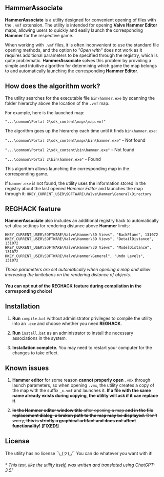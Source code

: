 ## HammerAssociate

**HammerAssociate** is a utility designed for convenient opening of files with the `.vmf` extension. The utility is intended for opening **Valve Hammer Editor** maps, allowing users to quickly and easily launch the corresponding **Hammer** for the respective game.

When working with `.vmf` files, it is often inconvenient to use the standard file opening methods, and the option to *"Open with"* does not work as it requires additional parameters to be specified through the registry, which is quite problematic. **HammerAssociate** solves this problem by providing a simple and intuitive algorithm for determining which game the map belongs to and automatically launching the corresponding **Hammer Editor**.

## How does the algorithm work?

The utility searches for the executable file `bin\hammer.exe` by scanning the folder hierarchy above the location of the `.vmf` map.

For example, here is the launched map:

`"...\common\Portal 2\sdk_content\maps\map.vmf"`

The algorithm goes up the hierarchy each time until it finds `bin\hammer.exe`:

`"...\common\Portal 2\sdk_content\maps\bin\hammer.exe"` - Not found

`"...\common\Portal 2\sdk_content\bin\hammer.exe"` - Not found

`"...\common\Portal 2\bin\hammer.exe"` - Found

This algorithm allows launching the corresponding map in the corresponding game.

If `hammer.exe` is not found, the utility uses the information stored in the registry about the last opened *Hammer Editor* and launches the map through it:
`HKEY_CURRENT_USER\SOFTWARE\Valve\Hammer\General\Directory`

## REGHACK feature

**HammerAssociate** also includes an additional registry hack to automatically set ultra settings for rendering distance above **Hammer** limits:

```
HKEY_CURRENT_USER\SOFTWARE\Valve\Hammer\3D Views", "BackPlane", 131072
HKEY_CURRENT_USER\SOFTWARE\Valve\Hammer\3D Views", "DetailDistance", 131072
HKEY_CURRENT_USER\SOFTWARE\Valve\Hammer\3D Views", "ModelDistance", 131072
HKEY_CURRENT_USER\SOFTWARE\Valve\Hammer\General", "Undo Levels", 131072
```

*These parameters are set automatically when opening a map and allow increasing the limitations on the rendering distance of objects.*

#### You can opt out of the REGHACK feature during compilation in the corresponding choice!

## Installation

1. **Run** `compile.bat` without administrator privileges to compile the utility into an `.exe` and choose whether you need **REGHACK**.

2. **Run** `install.bat` as an administrator to install the necessary associations in the system.

3. **Installation complete.** You may need to restart your computer for the changes to take effect.

## Known issues

1. **Hammer editor** for some reason **cannot properly open** `.vmx` through launch parameters, so when opening `.vmx`, the utility creates a copy of the map with the suffix `_x.vmf` and launches it. **If a file with the same name already exists during copying, the utility will ask if it can replace it.**

2. ~~**In the Hammer editor window title** after opening a map **and in the file replacement dialog**, **a broken path to the map may be displayed.** Don't worry, **this is strictly a graphical artifact and does not affect functionality!**~~ **[FIXED!]**

## License

The utility has no license ¯\\\_(ツ)_/¯ You can do whatever you want with it!

###### * This text, like the utility itself, was written and translated using ChatGPT-3.5!
